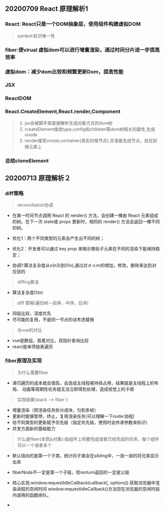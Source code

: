 ## 20200709 React 原理解析1

### React: React只是一个DOM抽象层，使用组件构建虚拟DOM

> symbol:标识唯一性

### fiber:使virual 虚拟dom可以进行增量渲染，通过时间分片进一步提高效率


### 虚拟dom：减少dom比较和频繁更新Dom，提高性能

### JSX

### ReactDOM

### React.CreateElement,React.render,Component
>  1. jsx会被脚手架直接解析生成对象方式的dom树
>  2. createElement接收type,config和children等dom树相关的属性,生成vnode
>  3. render接受vnode,container(真实的根节点),并准备生成节点，挂在到根元素上
>

### 总结cloneElement



## 20200713 原理解析２

### diff策略

> reconciliation协调
+ 在某⼀时间节点调⽤ React 的 render() ⽅法，会创建⼀棵由 React 元素组成的树。在下⼀次 state或 props 更新时，相同的 render() ⽅法会返回⼀棵不同的树。
+ 优化1：两个不同类型的元素会产⽣出不同的树；
+ 优化2：开发者可以通过 key prop 来暗示哪些⼦元素在不同的渲染下能保持稳定；

+ 协调1:算法复杂度从o(n3)到0(n),通过对ｄｏｍ的增加，修改，删除来达到对应目的

> diffing算法
+ 算法复杂度O(n)

> diff 策略(遍历树－前序，中序，后序)
+ 同级比较，深度优先
+ 尽可能的复用，不是同一节点的话考虑替换

> 与vue的对比
+ vue是数组，首尾对比，双指针查询比较
+ react是单项链表遍历


### fiber原理及实现
> 为什么需要fiber
+ 递归遍历的成本就会很⾼，会造成主线程被持续占⽤，结果就是主线程上的布局、
动画等周期性任务就⽆法⽴即得到处理，造成视觉上的卡顿

>  实现结果(stack --> fiber ):
+ 增量渲染（把渲染任务拆分成块，匀到多帧）
+ 更新时能够暂停，终⽌，复⽤渲染任务(可以理解一下node:协程)
+ 给不同类型的更新赋予优先级（指定优先级，使用时会传递参数来标识）
+ 并发⽅⾯新的基础能⼒

> 什么是fiber(本质js对象):指组件上将要完成或者已经完成的任务，每个组件可以⼀个或者多个
+ 默认指向的是第一个子类，统计的子类会在sibling中，一层一层的将兄弟显示出来
+ fiberNode不一定是第一个子级，但renturn返回的一定是父级

+ 核心实现:window.requestIdleCallback(callback[, options]) 获取浏览器中渲染进程的空闲时间
  window.requestIdleCallback()⽅法将在浏览器的空闲时段内调⽤的函数排队。
  
+ 


